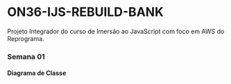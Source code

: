 # ON36-IJS-REBUILD-BANK
 Projeto Integrador do curso de Imersão ao JavaScript com foco em AWS do Reprograma.

 ### Semana 01
#### Diagrama de Classe
